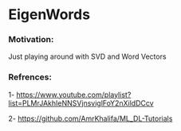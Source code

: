 # EigenWords

### Motivation:
Just playing around with SVD and Word Vectors

### Refrences:
1- https://www.youtube.com/playlist?list=PLMrJAkhIeNNSVjnsviglFoY2nXildDCcv

2- https://github.com/AmrKhalifa/ML_DL-Tutorials
